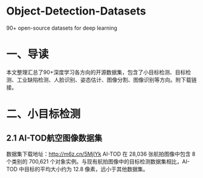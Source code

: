 # Object-Detection-Datasets
90+ open-source datasets for deep learning
# 一、导读
本文整理汇总了90+深度学习各方向的开源数据集，包含了小目标检测、目标检测、工业缺陷检测、人脸识别、姿态估计、图像分割、图像识别等方向。附下载链接。
# 二、小目标检测
## 2.1 AI-TOD航空图像数据集
数据集下载地址：http://m6z.cn/5MjlYk
AI-TOD 在 28,036 张航拍图像中包含 8 个类别的 700,621 个对象实例。与现有航拍图像中的目标检测数据集相比，AI-TOD 中目标的平均大小约为 12.8 像素，远小于其他数据集。
